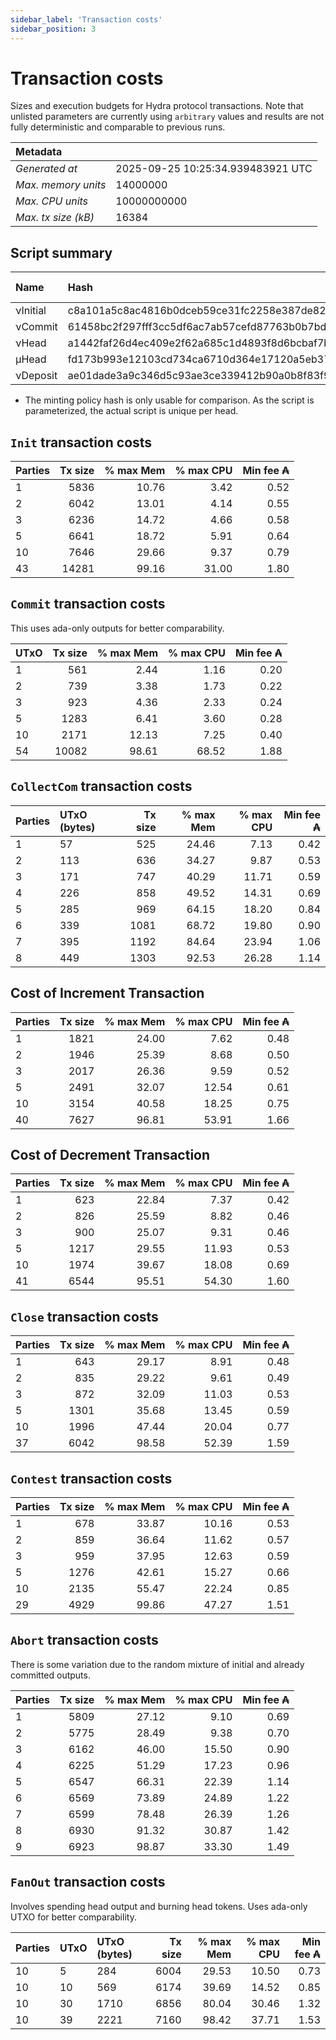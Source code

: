 ```yaml
--- 
sidebar_label: 'Transaction costs' 
sidebar_position: 3 
--- 
```


# Transaction costs 

Sizes and execution budgets for Hydra protocol transactions. Note that unlisted parameters are currently using `arbitrary` values and results are not fully deterministic and comparable to previous runs.

| Metadata | |
| :--- | :--- |
| _Generated at_ | 2025-09-25 10:25:34.939483921 UTC |
| _Max. memory units_ | 14000000 |
| _Max. CPU units_ | 10000000000 |
| _Max. tx size (kB)_ | 16384 |

## Script summary

| Name   | Hash | Size (Bytes) 
| :----- | :--- | -----------: 
| νInitial | c8a101a5c8ac4816b0dceb59ce31fc2258e387de828f02961d2f2045 | 2652 | 
| νCommit | 61458bc2f297fff3cc5df6ac7ab57cefd87763b0b7bd722146a1035c | 685 | 
| νHead | a1442faf26d4ec409e2f62a685c1d4893f8d6bcbaf7bcb59d6fa1340 | 14599 | 
| μHead | fd173b993e12103cd734ca6710d364e17120a5eb37a224c64ab2b188* | 5284 | 
| νDeposit | ae01dade3a9c346d5c93ae3ce339412b90a0b8f83f94ec6baa24e30c | 1102 | 

* The minting policy hash is only usable for comparison. As the script is parameterized, the actual script is unique per head.

## `Init` transaction costs

| Parties | Tx size | % max Mem | % max CPU | Min fee ₳ |
| :------ | ------: | --------: | --------: | --------: |
| 1| 5836 | 10.76 | 3.42 | 0.52 |
| 2| 6042 | 13.01 | 4.14 | 0.55 |
| 3| 6236 | 14.72 | 4.66 | 0.58 |
| 5| 6641 | 18.72 | 5.91 | 0.64 |
| 10| 7646 | 29.66 | 9.37 | 0.79 |
| 43| 14281 | 99.16 | 31.00 | 1.80 |


## `Commit` transaction costs
 This uses ada-only outputs for better comparability.

| UTxO | Tx size | % max Mem | % max CPU | Min fee ₳ |
| :--- | ------: | --------: | --------: | --------: |
| 1| 561 | 2.44 | 1.16 | 0.20 |
| 2| 739 | 3.38 | 1.73 | 0.22 |
| 3| 923 | 4.36 | 2.33 | 0.24 |
| 5| 1283 | 6.41 | 3.60 | 0.28 |
| 10| 2171 | 12.13 | 7.25 | 0.40 |
| 54| 10082 | 98.61 | 68.52 | 1.88 |


## `CollectCom` transaction costs

| Parties | UTxO (bytes) |Tx size | % max Mem | % max CPU | Min fee ₳ |
| :------ | :----------- |------: | --------: | --------: | --------: |
| 1 | 57 | 525 | 24.46 | 7.13 | 0.42 |
| 2 | 113 | 636 | 34.27 | 9.87 | 0.53 |
| 3 | 171 | 747 | 40.29 | 11.71 | 0.59 |
| 4 | 226 | 858 | 49.52 | 14.31 | 0.69 |
| 5 | 285 | 969 | 64.15 | 18.20 | 0.84 |
| 6 | 339 | 1081 | 68.72 | 19.80 | 0.90 |
| 7 | 395 | 1192 | 84.64 | 23.94 | 1.06 |
| 8 | 449 | 1303 | 92.53 | 26.28 | 1.14 |


## Cost of Increment Transaction

| Parties | Tx size | % max Mem | % max CPU | Min fee ₳ |
| :------ | ------: | --------: | --------: | --------: |
| 1| 1821 | 24.00 | 7.62 | 0.48 |
| 2| 1946 | 25.39 | 8.68 | 0.50 |
| 3| 2017 | 26.36 | 9.59 | 0.52 |
| 5| 2491 | 32.07 | 12.54 | 0.61 |
| 10| 3154 | 40.58 | 18.25 | 0.75 |
| 40| 7627 | 96.81 | 53.91 | 1.66 |


## Cost of Decrement Transaction

| Parties | Tx size | % max Mem | % max CPU | Min fee ₳ |
| :------ | ------: | --------: | --------: | --------: |
| 1| 623 | 22.84 | 7.37 | 0.42 |
| 2| 826 | 25.59 | 8.82 | 0.46 |
| 3| 900 | 25.07 | 9.31 | 0.46 |
| 5| 1217 | 29.55 | 11.93 | 0.53 |
| 10| 1974 | 39.67 | 18.08 | 0.69 |
| 41| 6544 | 95.51 | 54.30 | 1.60 |


## `Close` transaction costs

| Parties | Tx size | % max Mem | % max CPU | Min fee ₳ |
| :------ | ------: | --------: | --------: | --------: |
| 1| 643 | 29.17 | 8.91 | 0.48 |
| 2| 835 | 29.22 | 9.61 | 0.49 |
| 3| 872 | 32.09 | 11.03 | 0.53 |
| 5| 1301 | 35.68 | 13.45 | 0.59 |
| 10| 1996 | 47.44 | 20.04 | 0.77 |
| 37| 6042 | 98.58 | 52.39 | 1.59 |


## `Contest` transaction costs

| Parties | Tx size | % max Mem | % max CPU | Min fee ₳ |
| :------ | ------: | --------: | --------: | --------: |
| 1| 678 | 33.87 | 10.16 | 0.53 |
| 2| 859 | 36.64 | 11.62 | 0.57 |
| 3| 959 | 37.95 | 12.63 | 0.59 |
| 5| 1276 | 42.61 | 15.27 | 0.66 |
| 10| 2135 | 55.47 | 22.24 | 0.85 |
| 29| 4929 | 99.86 | 47.27 | 1.51 |


## `Abort` transaction costs
There is some variation due to the random mixture of initial and already committed outputs.

| Parties | Tx size | % max Mem | % max CPU | Min fee ₳ |
| :------ | ------: | --------: | --------: | --------: |
| 1| 5809 | 27.12 | 9.10 | 0.69 |
| 2| 5775 | 28.49 | 9.38 | 0.70 |
| 3| 6162 | 46.00 | 15.50 | 0.90 |
| 4| 6225 | 51.29 | 17.23 | 0.96 |
| 5| 6547 | 66.31 | 22.39 | 1.14 |
| 6| 6569 | 73.89 | 24.89 | 1.22 |
| 7| 6599 | 78.48 | 26.39 | 1.26 |
| 8| 6930 | 91.32 | 30.87 | 1.42 |
| 9| 6923 | 98.87 | 33.30 | 1.49 |


## `FanOut` transaction costs
Involves spending head output and burning head tokens. Uses ada-only UTXO for better comparability.

| Parties | UTxO  | UTxO (bytes) | Tx size | % max Mem | % max CPU | Min fee ₳ |
| :------ | :---- | :----------- | ------: | --------: | --------: | --------: |
| 10 | 5 | 284 | 6004 | 29.53 | 10.50 | 0.73 |
| 10 | 10 | 569 | 6174 | 39.69 | 14.52 | 0.85 |
| 10 | 30 | 1710 | 6856 | 80.04 | 30.46 | 1.32 |
| 10 | 39 | 2221 | 7160 | 98.42 | 37.71 | 1.53 |

